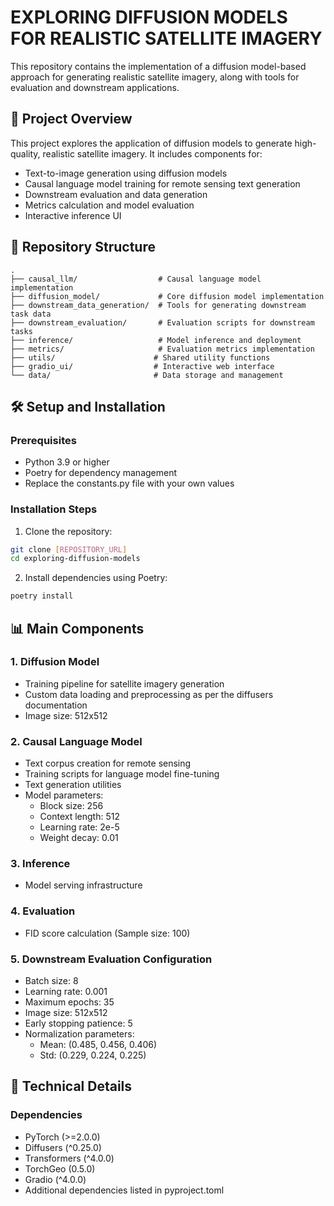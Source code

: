 # EXPLORING DIFFUSION MODELS FOR REALISTIC SATELLITE IMAGERY

This repository contains the implementation of a diffusion model-based approach for generating realistic satellite imagery, along with tools for evaluation and downstream applications.

## 🌟 Project Overview

This project explores the application of diffusion models to generate high-quality, realistic satellite imagery. It includes components for:
- Text-to-image generation using diffusion models
- Causal language model training for remote sensing text generation
- Downstream evaluation and data generation
- Metrics calculation and model evaluation
- Interactive inference UI



## 📁 Repository Structure

```
.
├── causal_llm/                  # Causal language model implementation
├── diffusion_model/             # Core diffusion model implementation
├── downstream_data_generation/  # Tools for generating downstream task data
├── downstream_evaluation/       # Evaluation scripts for downstream tasks
├── inference/                   # Model inference and deployment
├── metrics/                     # Evaluation metrics implementation
├── utils/                      # Shared utility functions
├── gradio_ui/                  # Interactive web interface
└── data/                       # Data storage and management
```

## 🛠️ Setup and Installation

### Prerequisites
- Python 3.9 or higher
- Poetry for dependency management
- Replace the constants.py file with your own values

### Installation Steps

1. Clone the repository:
```bash
git clone [REPOSITORY_URL]
cd exploring-diffusion-models
```

2. Install dependencies using Poetry:
```bash
poetry install
```

## 📊 Main Components

### 1. Diffusion Model
- Training pipeline for satellite imagery generation
- Custom data loading and preprocessing as per the diffusers documentation
- Image size: 512x512

### 2. Causal Language Model
- Text corpus creation for remote sensing
- Training scripts for language model fine-tuning
- Text generation utilities
- Model parameters:
  - Block size: 256
  - Context length: 512
  - Learning rate: 2e-5
  - Weight decay: 0.01

### 3. Inference
- Model serving infrastructure

### 4. Evaluation
- FID score calculation (Sample size: 100)

### 5. Downstream Evaluation Configuration
- Batch size: 8
- Learning rate: 0.001
- Maximum epochs: 35
- Image size: 512x512
- Early stopping patience: 5
- Normalization parameters:
  - Mean: (0.485, 0.456, 0.406)
  - Std: (0.229, 0.224, 0.225)

## 🔧 Technical Details

### Dependencies
- PyTorch (>=2.0.0)
- Diffusers (^0.25.0)
- Transformers (^4.0.0)
- TorchGeo (0.5.0)
- Gradio (^4.0.0)
- Additional dependencies listed in pyproject.toml